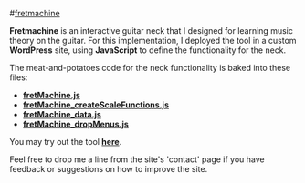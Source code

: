 #[fretmachine](http://fretmachine.com)

**Fretmachine** is an interactive guitar neck that I designed for learning music theory on the guitar. For this implementation, I deployed the tool in a custom **WordPress** site, using **JavaScript** to define the functionality for the neck.

The meat-and-potatoes code for the neck functionality is baked into these files:
- **[fretMachine.js](wp-content/themes/accesspress-staple/js/fretMachine.js)**
- **[fretMachine_createScaleFunctions.js](wp-content/themes/accesspress-staple/js/fretMachine_createScaleFunctions.js)**
- **[fretMachine_data.js](wp-content/themes/accesspress-staple/js/fretMachine_data.js)**
- **[fretMachine_dropMenus.js](wp-content/themes/accesspress-staple/js/fretMachine_dropMenus.js)**

You may try out the tool **[here](http://fretmachine.com/fret-machine/)**.

Feel free to drop me a line from the site's 'contact' page if you have feedback or suggestions on how to improve the site.
